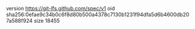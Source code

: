 version https://git-lfs.github.com/spec/v1
oid sha256:0efae9c34b0c6f8d80b500a4378c7130b1231f94dfa5d6b4600db207a588f924
size 18455
